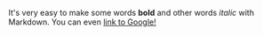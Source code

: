 It's very easy to make some words **bold** and other words 
*italic* with Markdown. You can even 
[link to Google!](http://google.com)